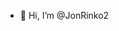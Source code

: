 - 👋 Hi, I’m @JonRinko2

<!---
JonRinko2/JonRinko2 is a ✨ special ✨ repository because its `README.md` (this file) appears on your GitHub profile.
You can click the Preview link to take a look at your changes.
--->
